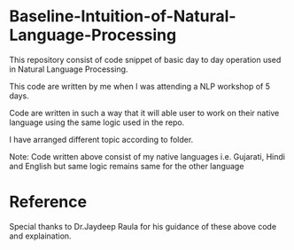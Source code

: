 # Baseline-Intuition-of-Natural-Language-Processing

This repository consist of code snippet of basic day to day operation used in Natural Language Processing.<br>

This code are written by me when I was attending a NLP workshop of 5 days.<br>

Code are written in such a way that it will able user to work on their native language using the same logic used in the repo.<br>

I have arranged different topic according to folder.<br>

Note: Code written above consist of my native languages i.e. Gujarati, Hindi and English but same logic remains same for the other language

# Reference 

Special thanks to Dr.Jaydeep Raula for his guidance of these above code and explaination.
